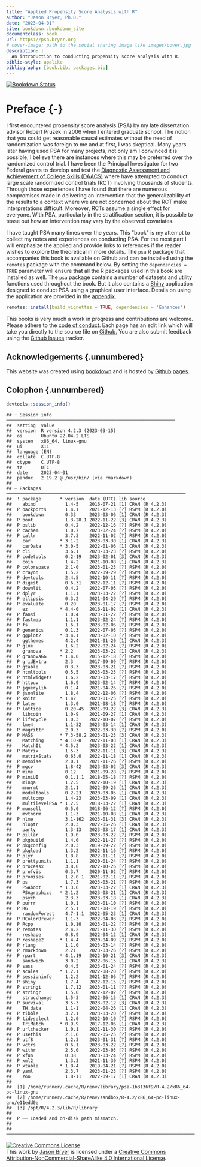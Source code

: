 ```yaml
--- 
title: "Applied Propensity Score Analysis with R"
author: "Jason Bryer, Ph.D."
date: "2023-04-01"
site: bookdown::bookdown_site
documentclass: book
url: https://psa.bryer.org
# cover-image: path to the social sharing image like images/cover.jpg
description: |
  An introduction to conducting propensity score analysis with R.
biblio-style: apalike
bibliography: [book.bib, packages.bib]
---
```


[![Bookdown Status](https://github.com/jbryer/psa/actions/workflows/bookdown.yaml/badge.svg)](https://github.com/jbryer/psa/actions/workflows/bookdown.yaml)

# Preface {-}

I first encountered propensity score analysis (PSA) by my late dissertation advisor Robert Pruzek in 2006 when I entered graduate school. The notion that you could get reasonable causal estimates without the need of randomization was foreign to me and at first, I was skeptical. Many years later having used PSA for many projects, not only am I convinced it is possible, I believe there are instances where this may be preferred over the randomized control trial. I have been the Principal Investigator for two Federal grants to develop and test the [Diagnostic Assessment and Achievement of College Skills (DAACS)](https://daacs.net) where have attempted to conduct large scale randomized control trials (RCT) involving thousands of students. Through those experiences I have found that there are numerous compromises made in delivering an intervention that the generalizability of the results to a context where we are not concerned about the RCT make interpretations difficult. Moreover, RCTs assume a single effect for everyone. With PSA, particularly in the stratification section, it is possible to tease out how an intervention may vary by the observed covariates.

I have taught PSA many times over the years. This "book" is my attempt to collect my notes and experiences on conducting PSA. For the most part I will emphasize the applied and provide links to references if the reader wishes to explore the theoretical in more details. The `psa` R package that accompanies this book is available on Github and can be installed using the `remotes` package with the command below. By setting the `dependencies = TRUE` parameter will ensure that all the R packages used in this book are installed as well. The `psa` package contains a number of datasets and utility functions used throughout the book. But it also contains a [Shiny](https://shiny.rstudio.com) application designed to conduct PSA using a graphical user interface. Details on using the application are provided in the [appendix](#psa_shiny).


```r
remotes::install(build_vignettes = TRUE, dependencies = 'Enhances')
```

This books is very much a work in progress and contributions are welcome. Please adhere to the [code of conduct](https://github.com/jbryer/psa/blob/master/CODE_OF_CONDUCT.md). Each page has an edit link which will take you directly to the source file on [Github.](https://github.com/jbryer/psa) You are also submit feedback using the [Github Issues](https://github.com/jbryer/psa/issues) tracker.


## Acknowledgements {.unnumbered}

This website was created using [bookdown](https://bookdown.org) and is hosted by [Github](https://github.com/jbryer/psa) [pages](https://www.google.com/search?client=safari&rls=en&q=github+pages&ie=UTF-8&oe=UTF-8).

## Colophon {.unnumbered}


```r
devtools::session_info()
```

```
## ─ Session info ───────────────────────────────────────────────────────────────
##  setting  value
##  version  R version 4.2.3 (2023-03-15)
##  os       Ubuntu 22.04.2 LTS
##  system   x86_64, linux-gnu
##  ui       X11
##  language (EN)
##  collate  C.UTF-8
##  ctype    C.UTF-8
##  tz       UTC
##  date     2023-04-01
##  pandoc   2.19.2 @ /usr/bin/ (via rmarkdown)
## 
## ─ Packages ───────────────────────────────────────────────────────────────────
##  ! package       * version  date (UTC) lib source
##    abind           1.4-5    2016-07-21 [1] CRAN (R 4.2.3)
##  P backports       1.4.1    2021-12-13 [?] RSPM (R 4.2.0)
##    bookdown        0.33     2023-03-06 [1] CRAN (R 4.2.3)
##  P boot            1.3-28.1 2022-11-22 [3] CRAN (R 4.2.3)
##  P bslib           0.4.2    2022-12-16 [?] RSPM (R 4.2.0)
##  P cachem          1.0.7    2023-02-24 [?] RSPM (R 4.2.0)
##  P callr           3.7.3    2022-11-02 [?] RSPM (R 4.2.0)
##    car           * 3.1-2    2023-03-30 [1] CRAN (R 4.2.3)
##    carData       * 3.0-5    2022-01-06 [1] CRAN (R 4.2.3)
##  P cli             3.6.1    2023-03-23 [?] RSPM (R 4.2.0)
##  P codetools       0.2-19   2023-02-01 [3] CRAN (R 4.2.3)
##    coin            1.4-2    2021-10-08 [1] CRAN (R 4.2.3)
##  P colorspace      2.1-0    2023-01-23 [?] RSPM (R 4.2.0)
##  P crayon          1.5.2    2022-09-29 [?] RSPM (R 4.2.0)
##  P devtools        2.4.5    2022-10-11 [?] RSPM (R 4.2.0)
##  P digest          0.6.31   2022-12-11 [?] RSPM (R 4.2.0)
##  P downlit         0.4.2    2022-07-05 [?] RSPM (R 4.2.0)
##  P dplyr           1.1.1    2023-03-22 [?] RSPM (R 4.2.0)
##  P ellipsis        0.3.2    2021-04-29 [?] RSPM (R 4.2.0)
##  P evaluate        0.20     2023-01-17 [?] RSPM (R 4.2.0)
##    ez            * 4.4-0    2016-11-02 [1] CRAN (R 4.2.3)
##  P fansi           1.0.4    2023-01-22 [?] RSPM (R 4.2.0)
##  P fastmap         1.1.1    2023-02-24 [?] RSPM (R 4.2.0)
##  P fs              1.6.1    2023-02-06 [?] RSPM (R 4.2.0)
##  P generics        0.1.3    2022-07-05 [?] RSPM (R 4.2.0)
##  P ggplot2       * 3.4.1    2023-02-10 [?] RSPM (R 4.2.0)
##    ggthemes        4.2.4    2021-01-20 [1] CRAN (R 4.2.3)
##  P glue            1.6.2    2022-02-24 [?] RSPM (R 4.2.0)
##    granova       * 2.2      2023-03-22 [1] CRAN (R 4.2.3)
##  P granovaGG     * 1.4.0    2015-12-18 [?] RSPM (R 4.2.0)
##  P gridExtra       2.3      2017-09-09 [?] RSPM (R 4.2.0)
##  P gtable          0.3.3    2023-03-21 [?] RSPM (R 4.2.0)
##  P htmltools       0.5.5    2023-03-23 [?] RSPM (R 4.2.0)
##  P htmlwidgets     1.6.2    2023-03-17 [?] RSPM (R 4.2.0)
##  P httpuv          1.6.9    2023-02-14 [?] RSPM (R 4.2.0)
##  P jquerylib       0.1.4    2021-04-26 [?] RSPM (R 4.2.0)
##  P jsonlite        1.8.4    2022-12-06 [?] RSPM (R 4.2.0)
##  P knitr         * 1.42     2023-01-25 [?] RSPM (R 4.2.0)
##  P later           1.3.0    2021-08-18 [?] RSPM (R 4.2.0)
##  P lattice         0.20-45  2021-09-22 [3] CRAN (R 4.2.3)
##    libcoin         1.0-9    2021-09-27 [1] CRAN (R 4.2.3)
##  P lifecycle       1.0.3    2022-10-07 [?] RSPM (R 4.2.0)
##    lme4            1.1-32   2023-03-14 [1] CRAN (R 4.2.3)
##  P magrittr        2.0.3    2022-03-30 [?] RSPM (R 4.2.0)
##  P MASS          * 7.3-58.2 2023-01-23 [3] CRAN (R 4.2.3)
##    Matching      * 4.10-8   2022-11-03 [1] CRAN (R 4.2.3)
##    MatchIt       * 4.5.2    2023-03-22 [1] CRAN (R 4.2.3)
##  P Matrix          1.5-3    2022-11-11 [3] CRAN (R 4.2.3)
##    matrixStats     0.63.0   2022-11-18 [1] CRAN (R 4.2.3)
##  P memoise         2.0.1    2021-11-26 [?] RSPM (R 4.2.0)
##  P mgcv            1.8-42   2023-03-02 [3] CRAN (R 4.2.3)
##  P mime            0.12     2021-09-28 [?] RSPM (R 4.2.0)
##  P miniUI          0.1.1.1  2018-05-18 [?] RSPM (R 4.2.0)
##    minqa           1.2.5    2022-10-19 [1] CRAN (R 4.2.3)
##    mnormt          2.1.1    2022-09-26 [1] CRAN (R 4.2.3)
##    modeltools      0.2-23   2020-03-05 [1] CRAN (R 4.2.3)
##    multcomp        1.4-23   2023-03-09 [1] CRAN (R 4.2.3)
##    multilevelPSA * 1.2.5    2018-03-22 [1] CRAN (R 4.2.3)
##  P munsell         0.5.0    2018-06-12 [?] RSPM (R 4.2.0)
##    mvtnorm         1.1-3    2021-10-08 [1] CRAN (R 4.2.3)
##  P nlme            3.1-162  2023-01-31 [3] CRAN (R 4.2.3)
##    nloptr          2.0.3    2022-05-26 [1] CRAN (R 4.2.3)
##    party           1.3-13   2023-03-17 [1] CRAN (R 4.2.3)
##  P pillar          1.9.0    2023-03-22 [?] RSPM (R 4.2.0)
##  P pkgbuild        1.4.0    2022-11-27 [?] RSPM (R 4.2.0)
##  P pkgconfig       2.0.3    2019-09-22 [?] RSPM (R 4.2.0)
##  P pkgload         1.3.2    2022-11-16 [?] RSPM (R 4.2.0)
##  P plyr            1.8.8    2022-11-11 [?] RSPM (R 4.2.0)
##  P prettyunits     1.1.1    2020-01-24 [?] RSPM (R 4.2.0)
##  P processx        3.8.0    2022-10-26 [?] RSPM (R 4.2.0)
##  P profvis         0.3.7    2020-11-02 [?] RSPM (R 4.2.0)
##  P promises        1.2.0.1  2021-02-11 [?] RSPM (R 4.2.0)
##  P ps              1.7.3    2023-03-21 [?] RSPM (R 4.2.0)
##    PSAboot       * 1.3.6    2023-03-22 [1] CRAN (R 4.2.3)
##    PSAgraphics   * 2.1.2    2023-03-21 [1] CRAN (R 4.2.3)
##    psych           2.3.3    2023-03-18 [1] CRAN (R 4.2.3)
##  P purrr           1.0.1    2023-01-10 [?] RSPM (R 4.2.0)
##  P R6              2.5.1    2021-08-19 [?] RSPM (R 4.2.0)
##    randomForest    4.7-1.1  2022-05-23 [1] CRAN (R 4.2.3)
##  P RColorBrewer    1.1-3    2022-04-03 [?] RSPM (R 4.2.0)
##  P Rcpp            1.0.10   2023-01-22 [?] RSPM (R 4.2.0)
##  P remotes         2.4.2    2021-11-30 [?] RSPM (R 4.2.0)
##    reshape         0.8.9    2022-04-12 [1] CRAN (R 4.2.3)
##  P reshape2      * 1.4.4    2020-04-09 [?] RSPM (R 4.2.0)
##  P rlang           1.1.0    2023-03-14 [?] RSPM (R 4.2.0)
##  P rmarkdown       2.21     2023-03-26 [?] RSPM (R 4.2.0)
##  P rpart         * 4.1.19   2022-10-21 [3] CRAN (R 4.2.3)
##    sandwich        3.0-2    2022-06-15 [1] CRAN (R 4.2.3)
##  P sass            0.4.5    2023-01-24 [?] RSPM (R 4.2.0)
##  P scales        * 1.2.1    2022-08-20 [?] RSPM (R 4.2.0)
##  P sessioninfo     1.2.2    2021-12-06 [?] RSPM (R 4.2.0)
##  P shiny           1.7.4    2022-12-15 [?] RSPM (R 4.2.0)
##  P stringi         1.7.12   2023-01-11 [?] RSPM (R 4.2.0)
##  P stringr         1.5.0    2022-12-02 [?] RSPM (R 4.2.0)
##    strucchange     1.5-3    2022-06-15 [1] CRAN (R 4.2.3)
##  P survival        3.5-3    2023-02-12 [3] CRAN (R 4.2.3)
##    TH.data         1.1-1    2022-04-26 [1] CRAN (R 4.2.3)
##  P tibble          3.2.1    2023-03-20 [?] RSPM (R 4.2.0)
##  P tidyselect      1.2.0    2022-10-10 [?] RSPM (R 4.2.0)
##    TriMatch      * 0.9.9    2017-12-06 [1] CRAN (R 4.2.3)
##  P urlchecker      1.0.1    2021-11-30 [?] RSPM (R 4.2.0)
##  P usethis         2.1.6    2022-05-25 [?] RSPM (R 4.2.0)
##  P utf8            1.2.3    2023-01-31 [?] RSPM (R 4.2.0)
##  P vctrs           0.6.1    2023-03-22 [?] RSPM (R 4.2.0)
##  P withr           2.5.0    2022-03-03 [?] RSPM (R 4.2.0)
##  P xfun            0.38     2023-03-24 [?] RSPM (R 4.2.0)
##  P xml2            1.3.3    2021-11-30 [?] RSPM (R 4.2.0)
##  P xtable        * 1.8-4    2019-04-21 [?] RSPM (R 4.2.0)
##  P yaml            2.3.7    2023-01-23 [?] RSPM (R 4.2.0)
##    zoo             1.8-11   2022-09-17 [1] CRAN (R 4.2.3)
## 
##  [1] /home/runner/.cache/R/renv/library/psa-1b3136f9/R-4.2/x86_64-pc-linux-gnu
##  [2] /home/runner/.cache/R/renv/sandbox/R-4.2/x86_64-pc-linux-gnu/e11edd0e
##  [3] /opt/R/4.2.3/lib/R/library
## 
##  P ── Loaded and on-disk path mismatch.
## 
## ──────────────────────────────────────────────────────────────────────────────
```


<a rel="license" href="http://creativecommons.org/licenses/by-nc-sa/4.0/"><img alt="Creative Commons License" style="border-width:0" src="https://i.creativecommons.org/l/by-nc-sa/4.0/88x31.png" /></a><br />This work by [Jason Bryer](https://bryer.org/) is licensed under a <a rel="license" href="http://creativecommons.org/licenses/by-nc-sa/4.0/">Creative Commons Attribution-NonCommercial-ShareAlike 4.0 International License</a>.
